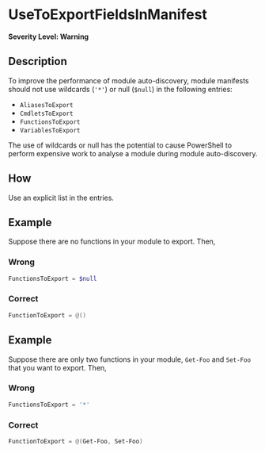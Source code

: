 # UseToExportFieldsInManifest
**Severity Level: Warning**

## Description
To improve the performance of module auto-discovery, module manifests should not use wildcards (`'*'`) or null (`$null`) in the following entries:
* `AliasesToExport`
* `CmdletsToExport`
* `FunctionsToExport`
* `VariablesToExport`

The use of wildcards or null has the potential to cause PowerShell to perform expensive work to analyse a module during module auto-discovery.

## How
Use an explicit list in the entries.

## Example
Suppose there are no functions in your module to export. Then,

### Wrong
``` PowerShell
FunctionsToExport = $null
```

### Correct
``` PowerShell
FunctionToExport = @()
```

## Example
Suppose there are only two functions in your module, ```Get-Foo``` and ```Set-Foo``` that you want to export. Then,

### Wrong
``` PowerShell
FunctionsToExport = '*'
```

### Correct
``` PowerShell
FunctionToExport = @(Get-Foo, Set-Foo)
```
